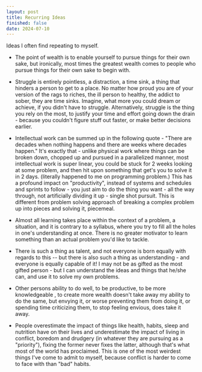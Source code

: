 ```yaml
---
layout: post
title: Recurring Ideas
finished: false
date: 2024-07-10
---
```

Ideas I often find repeating to myself. 

- The point of wealth is to enable yourself to pursue things for their own sake, but ironically, most times the greatest wealth comes to people who pursue things for their own sake to begin with. 

- Struggle is entirely pointless, a distraction, a time sink, a thing that hinders a person to get to a place. No matter how proud you are of your version of the rags to riches, the ill person to healthy, the addict to sober, they are time sinks. Imagine, what more you could dream or achieve, if you didn't have to struggle. Alternatively, struggle is the thing you rely on the most, to justify your time and effort going down the drain - because you couldn't figure stuff out faster, or make better decisions earlier. 

- Intellectual work can be summed up in the following quote - "There are decades when nothing happens and there are weeks where decades happen." It's exactly that - unlike physical work where things can be broken down, chopped up and pursued in a parallelized manner, most intellectual work is super linear, you could be stuck for 2 weeks looking at some problem, and then hit upon something that get's you to solve it in 2 days. (literally happened to me on programming problem.) This has a profound impact on "productivity", instead of systems and schedules and sprints to follow - you just aim to do the thing you want - all the way through, not artificially dividing it up - single shot pursuit. This is different from problem solving approach of breaking a complex problem up into pieces and solving it, piecemeal.  

- Almost all learning takes place within the context of a problem, a situation, and it is contrary to a syllabus, where you try to fill all the holes in one's understanding at once. There is no greater motivator to learn something than an actual problem you'd like to tackle. 

- There is such a thing as talent, and not everyone is born equally with regards to this -- but there is also such a thing as understanding - and everyone is equally capable of it! I may not be as gifted as the most gifted person - but I can understand the ideas and things that he/she can, and use it to solve my own problems. 

- Other persons ability to do well, to be productive, to be more knowledgeable , to create more wealth doesn't take away my ability to do the same, but envying it, or worse preventing them from doing it, or spending time criticizing them, to stop feeling envious, does take it away. 
  
- People overestimate the impact of things like health, habits, sleep and nutrition have on their lives and underestimate the impact of living in conflict, boredom and drudgery (in whatever they are pursuing as a "priority"), fixing the former never fixes the latter, although that's what most of the world has proclaimed.  This is one of the most weirdest things I've come to admit to myself, because conflict is harder to come to face with than "bad" habits. 
